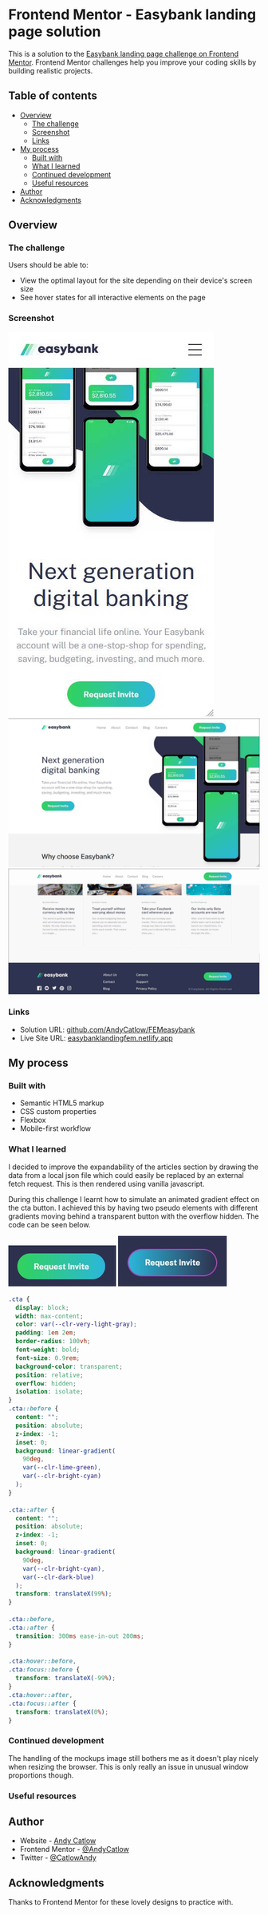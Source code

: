 # Frontend Mentor - Easybank landing page solution

This is a solution to the [Easybank landing page challenge on Frontend Mentor](https://www.frontendmentor.io/challenges/easybank-landing-page-WaUhkoDN). Frontend Mentor challenges help you improve your coding skills by building realistic projects.

## Table of contents

- [Overview](#overview)
  - [The challenge](#the-challenge)
  - [Screenshot](#screenshot)
  - [Links](#links)
- [My process](#my-process)
  - [Built with](#built-with)
  - [What I learned](#what-i-learned)
  - [Continued development](#continued-development)
  - [Useful resources](#useful-resources)
- [Author](#author)
- [Acknowledgments](#acknowledgments)

## Overview

### The challenge

Users should be able to:

- View the optimal layout for the site depending on their device's screen size
- See hover states for all interactive elements on the page

### Screenshot

![mobile view](./mobilepreview.jpg)
![desktop view](./desktoppreview.jpg)
![desktop footer view](./desktoppreview2.jpg)

### Links

- Solution URL: [github.com/AndyCatlow/FEMeasybank](https://github.com/AndyCatlow/FEMeasybank)
- Live Site URL: [easybanklandingfem.netlify.app](https://easybanklandingfem.netlify.app)

## My process

### Built with

- Semantic HTML5 markup
- CSS custom properties
- Flexbox
- Mobile-first workflow

### What I learned

I decided to improve the expandability of the articles section by drawing the data from a local json file which could easily be replaced by an external fetch request. This is then rendered using vanilla javascript.

During this challenge I learnt how to simulate an animated gradient effect on the cta button. I achieved this by having two pseudo elements with different gradients moving behind a transparent button with the overflow hidden. The code can be seen below.

![cta button](./button.jpg) ![cta hover](./buttonhover.jpg)

```css
.cta {
  display: block;
  width: max-content;
  color: var(--clr-very-light-gray);
  padding: 1em 2em;
  border-radius: 100vh;
  font-weight: bold;
  font-size: 0.9rem;
  background-color: transparent;
  position: relative;
  overflow: hidden;
  isolation: isolate;
}
.cta::before {
  content: "";
  position: absolute;
  z-index: -1;
  inset: 0;
  background: linear-gradient(
    90deg,
    var(--clr-lime-green),
    var(--clr-bright-cyan)
  );
}

.cta::after {
  content: "";
  position: absolute;
  z-index: -1;
  inset: 0;
  background: linear-gradient(
    90deg,
    var(--clr-bright-cyan),
    var(--clr-dark-blue)
  );
  transform: translateX(99%);
}

.cta::before,
.cta::after {
  transition: 300ms ease-in-out 200ms;
}

.cta:hover::before,
.cta:focus::before {
  transform: translateX(-99%);
}
.cta:hover::after,
.cta:focus::after {
  transform: translateX(0%);
}
```

### Continued development

The handling of the mockups image still bothers me as it doesn't play nicely when resizing the browser. This is only really an issue in unusual window proportions though.

### Useful resources

## Author

- Website - [Andy Catlow](https://www.andycatlow.dev)
- Frontend Mentor - [@AndyCatlow](https://www.frontendmentor.io/profile/AndyCatlow)
- Twitter - [@CatlowAndy](https://www.twitter.com/CatlowAndy)

## Acknowledgments

Thanks to Frontend Mentor for these lovely designs to practice with.
